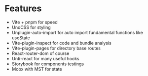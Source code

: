 # Features

- Vite + pnpm for speed
- UnoCSS for styling
- Unplugin-auto-import for auto import fundamental functions like useState
- Vite-plugin-inspect for code and bundle analysis 
- Vite-plugin-pages for directory base routes
- React-router-dom of course
- Unti-react for many useful hooks
- Storybook for components testings
- Mobx with MST for state
